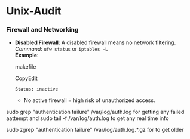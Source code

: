 # Unix-Audit

### **Firewall and Networking**

-   **Disabled Firewall**: A disabled firewall means no network filtering.\
    *Command*: `ufw status` or `iptables -L`\
    **Example**:

    makefile

    CopyEdit

    `Status: inactive`

    -   No active firewall = high risk of unauthorized access.



sudo grep "authentication failure" /var/log/auth.log
for getting any failed aattempt 
and 
 sudo tail -f /var/log/auth.log
 to get any real time info  
 
sudo zgrep "authentication failure" /var/log/auth.log.*.gz
 for to get older 
